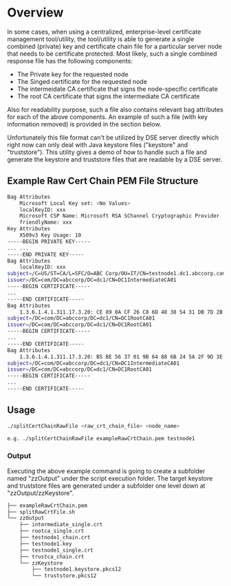 # Overview

In some cases, when using a centralized, enterprise-level certificate management tool/utility, the tool/utility is able to generate a single combined (private) key and certificate chain file for a particular server node that needs to be certificate protected. Most likely, such a single combined response file has the following components:

* The Private key for the requested node
* The Singed certificate for the requested node
* The intermeidate CA certificate that signs the node-specific certificate
* The root CA certificate that signs the intermediate CA certificate

Also for readability purpose, such a file also contains relevant bag attributes for each of the above components. An example of such a file (with key information removed) is provided in the section below.

Unfortunately this file format can't be utilized by DSE server directly which right now can only deal with Java keystore files ("keystore" and "truststore"). This utility gives a demo of how to handle such a file and generate the keystore and truststore files that are readable by a DSE server.

## Example Raw Cert Chain PEM File Structure

```bash
Bag Attributes
    Microsoft Local Key set: <No Values>
    localKeyID: xxx
    Microsoft CSP Name: Microsoft RSA SChannel Cryptographic Provider
    friendlyName: xxx
Key Attributes
    X509v3 Key Usage: 10
-----BEGIN PRIVATE KEY-----
... ...
-----END PRIVATE KEY-----
Bag Attributes
    localKeyID: xxx
subject=/C=US/ST=CA/L=SFC/O=ABC Corp/OU=IT/CN=testnode1.dc1.abccorp.com
issuer=/DC=com/DC=abccorp/DC=dc1/CN=DC1IntermediateCA01
-----BEGIN CERTIFICATE-----
...
-----END CERTIFICATE-----
Bag Attributes
    1.3.6.1.4.1.311.17.3.20: CE 89 0A CF 26 C8 6D 48 38 54 31 DB 7D 2B 7A 14 81 E5 EC 74
subject=/DC=com/DC=abccorp/DC=dc1/CN=DC1RootCA01
issuer=/DC=com/DC=abccorp/DC=dc1/CN=DC1RootCA01
-----BEGIN CERTIFICATE-----
...
-----END CERTIFICATE-----
Bag Attributes
    1.3.6.1.4.1.311.17.3.20: B5 BE 56 37 01 9B 64 88 6B 24 5A 2F 9D 3E 3F 7C B4 83 FA 93
subject=/DC=com/DC=abccorp/DC=dc1/CN=DC1IntermediateCA01
issuer=/DC=com/DC=abccorp/DC=dc1/CN=DC1RootCA01
-----BEGIN CERTIFICATE-----
...
-----END CERTIFICATE-----
```

## Usage

```bash
./splitCertChainRawFile <raw_crt_chain_file> <node_name>

e.g. ./splitCertChainRawFile exampleRawCrtChain.pem testnode1
```

### Output

Executing the above example command is going to create a subfolder named "zzOutput" under the script execution folder. The target keystore and truststore files are generated under a subfolder one level down at "zzOutput/zzKeystore".

```bash
├── exampleRawCrtChain.pem
├── splitRawCrtFile.sh
└── zzOutput
    ├── intermediate_single.crt
    ├── rootca_single.crt
    ├── testnode1_chain.crt
    ├── testnode1.key
    ├── testnode1_single.crt
    ├── trustca_chain.crt
    └── zzKeystore
        ├── testnode1.keystore.pkcs12
        └── truststore.pkcs12
```
